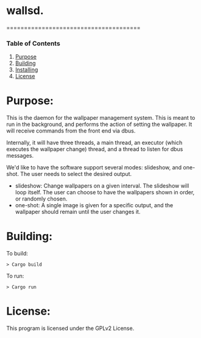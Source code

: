 wallsd.
======================================

======================================
### Table of Contents
1. [Purpose](https://github.com/jeremymreed/wallsd#purpose)
2. [Building](https://github.com/jeremymreed/wallsd#building)
3. [Installing](https://github.com/jeremymreed/wallsd#installing)
4. [License](https://github.com/jeremymreed/wallsd#license)


# Purpose:
This is the daemon for the wallpaper management system.
This is meant to run in the background, and performs the action of setting the wallpaper.
It will receive commands from the front end via dbus.

Internally, it will have three threads, a main thread, an executor (which executes the wallpaper change) thread, and a thread to listen for dbus messages.

We'd like to have the software support several modes: slideshow, and one-shot.  The user needs to select the desired output.
  - slideshow: Change wallpapers on a given interval.  The slideshow will loop itself.  The user can choose to have the wallpapers shown in order, or randomly chosen.
  - one-shot:  A single image is given for a specific output, and the wallpaper should remain until the user changes it.

# Building:

To build:
```
> Cargo build
```

To run:
```
> Cargo run
```


# License:
This program is licensed under the GPLv2 License.
